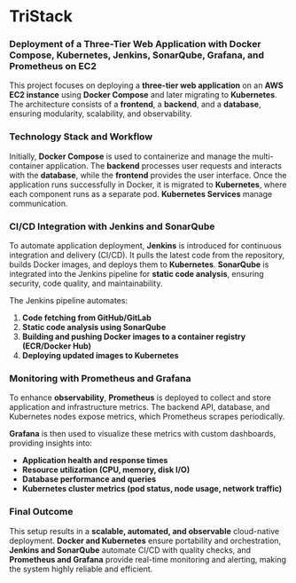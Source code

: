 # TriStack
### **Deployment of a Three-Tier Web Application with Docker Compose, Kubernetes, Jenkins, SonarQube, Grafana, and Prometheus on EC2**  

This project focuses on deploying a **three-tier web application** on an **AWS EC2 instance** using **Docker Compose** and later migrating to **Kubernetes**. The architecture consists of a **frontend**, a **backend**, and a **database**, ensuring modularity, scalability, and observability.  

### **Technology Stack and Workflow**  
Initially, **Docker Compose** is used to containerize and manage the multi-container application. The **backend** processes user requests and interacts with the **database**, while the **frontend** provides the user interface. Once the application runs successfully in Docker, it is migrated to **Kubernetes**, where each component runs as a separate pod. **Kubernetes Services** manage communication.

### **CI/CD Integration with Jenkins and SonarQube**  
To automate application deployment, **Jenkins** is introduced for continuous integration and delivery (CI/CD). It pulls the latest code from the repository, builds Docker images, and deploys them to **Kubernetes**. **SonarQube** is integrated into the Jenkins pipeline for **static code analysis**, ensuring security, code quality, and maintainability.  

The Jenkins pipeline automates:  
1. **Code fetching from GitHub/GitLab**  
2. **Static code analysis using SonarQube**  
3. **Building and pushing Docker images to a container registry (ECR/Docker Hub)**  
4. **Deploying updated images to Kubernetes**  

### **Monitoring with Prometheus and Grafana**  
To enhance **observability**, **Prometheus** is deployed to collect and store application and infrastructure metrics. The backend API, database, and Kubernetes nodes expose metrics, which Prometheus scrapes periodically.  

**Grafana** is then used to visualize these metrics with custom dashboards, providing insights into:  
- **Application health and response times**  
- **Resource utilization (CPU, memory, disk I/O)**  
- **Database performance and queries**  
- **Kubernetes cluster metrics (pod status, node usage, network traffic)**  

### **Final Outcome**  
This setup results in a **scalable, automated, and observable** cloud-native deployment. **Docker and Kubernetes** ensure portability and orchestration, **Jenkins and SonarQube** automate CI/CD with quality checks, and **Prometheus and Grafana** provide real-time monitoring and alerting, making the system highly reliable and efficient.
